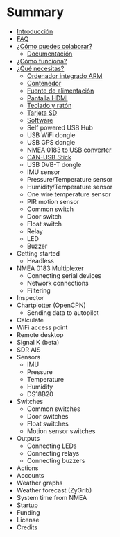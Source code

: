 # Summary

* [Introducción](README.md)
* [FAQ](faq.md)
* [¿Cómo puedes colaborar?](how_to_collaborate.md)
  * [Documentación](documentation.md)
* [¿Cómo funciona?](how_does_it_work.md)
* [¿Qué necesitas?](what_do_you_need.md)
  * [Ordenador integrado ARM](arm_computer.md)
  * [Contenedor](box.md)
  * [Fuente de alimentación](power_supply.md)
  * [Pantalla HDMI](monitor.md)
  * [Teclado y ratón](keyboard.md)
  * [Tarjeta SD](sd_card.md)
  * [Software](software.md)
  * Self powered USB Hub
  * USB WiFi dongle
  * USB GPS dongle
  * [NMEA 0183 to USB converter](nmea-0183-to-usb-converter.md)
  * [CAN-USB Stick](can-usb-stick.md)
  * USB DVB-T dongle
  * IMU sensor
  * Pressure/Temperature sensor
  * Humidity/Temperature sensor
  * One wire temperature sensor
  * PIR motion sensor
  * Common switch
  * Door switch
  * Float switch
  * Relay
  * LED
  * Buzzer
* Getting started
  * Headless
* NMEA 0183 Multiplexer
  * Connecting serial devices
  * Network connections
  * Filtering
* Inspector
* Chartplotter \(OpenCPN\)
  * Sending data to autopilot
* Calculate
* WiFi access point
* Remote desktop
* Signal K \(beta\)
* SDR AIS
* Sensors
  * IMU
  * Pressure
  * Temperature
  * Humidity
  * DS18B20
* Switches
  * Common switches
  * Door switches
  * Float switches
  * Motion sensor switches
* Outputs
  * Connecting LEDs
  * Connecting relays
  * Connecting buzzers
* Actions
* Accounts
* Weather graphs
* Weather forecast \(ZyGrib\)
* System time from NMEA
* Startup
* Funding
* License
* Credits


